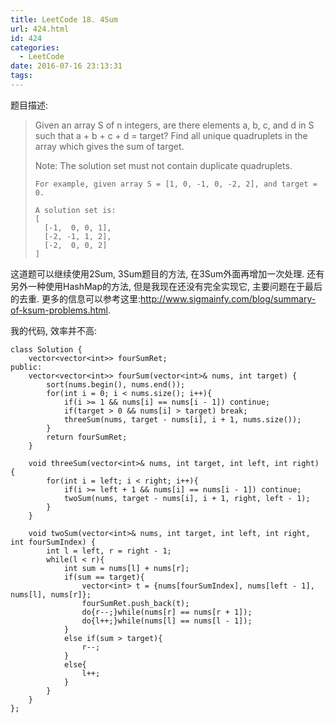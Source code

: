 ```yaml
---
title: LeetCode 18. 4Sum
url: 424.html
id: 424
categories:
  - LeetCode
date: 2016-07-16 23:13:31
tags:
---
```

题目描述:

> Given an array S of n integers, are there elements a, b, c, and d in S such that a + b + c + d = target? Find all unique quadruplets in the array which gives the sum of target.
>
> Note: The solution set must not contain duplicate quadruplets.
>
>     For example, given array S = [1, 0, -1, 0, -2, 2], and target = 0.
> 
>     A solution set is:
>     [
>       [-1,  0, 0, 1],
>       [-2, -1, 1, 2],
>       [-2,  0, 0, 2]
>     ]

这道题可以继续使用2Sum, 3Sum题目的方法, 在3Sum外面再增加一次处理. 还有另外一种使用HashMap的方法, 但是我现在还没有完全实现它, 主要问题在于最后的去重. 更多的信息可以参考这里:<http://www.sigmainfy.com/blog/summary-of-ksum-problems.html>.

我的代码, 效率并不高:

    class Solution {
        vector<vector<int>> fourSumRet;
    public:
        vector<vector<int>> fourSum(vector<int>& nums, int target) {
            sort(nums.begin(), nums.end());
            for(int i = 0; i < nums.size(); i++){
                if(i >= 1 && nums[i] == nums[i - 1]) continue;
                if(target > 0 && nums[i] > target) break;
                threeSum(nums, target - nums[i], i + 1, nums.size());
            }
            return fourSumRet;
        }
        
        void threeSum(vector<int>& nums, int target, int left, int right) {
            for(int i = left; i < right; i++){
                if(i >= left + 1 && nums[i] == nums[i - 1]) continue;
                twoSum(nums, target - nums[i], i + 1, right, left - 1);
            }
        }
        
        void twoSum(vector<int>& nums, int target, int left, int right, int fourSumIndex) {
            int l = left, r = right - 1;
            while(l < r){
                int sum = nums[l] + nums[r];
                if(sum == target){
                    vector<int> t = {nums[fourSumIndex], nums[left - 1], nums[l], nums[r]};
                    fourSumRet.push_back(t);
                    do{r--;}while(nums[r] == nums[r + 1]);
                    do{l++;}while(nums[l] == nums[l - 1]);
                }
                else if(sum > target){
                    r--;
                }
                else{
                    l++;
                }
            }
        }
    };